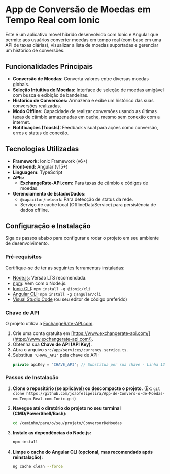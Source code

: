 # App de Conversão de Moedas em Tempo Real com Ionic

Este é um aplicativo móvel híbrido desenvolvido com Ionic e Angular que permite aos usuários converter moedas em tempo real (com base em uma API de taxas diárias), visualizar a lista de moedas suportadas e gerenciar um histórico de conversões.

##  Funcionalidades Principais

* **Conversão de Moedas:** Converta valores entre diversas moedas globais.
* **Seleção Intuitiva de Moedas:** Interface de seleção de moedas amigável com busca e exibição de bandeiras.
* **Histórico de Conversões:** Armazena e exibe um histórico das suas conversões realizadas.
* **Modo Offline:** Capacidade de realizar conversões usando as últimas taxas de câmbio armazenadas em cache, mesmo sem conexão com a internet.
* **Notificações (Toasts):** Feedback visual para ações como conversão, erros e status de conexão.

##  Tecnologias Utilizadas

* **Framework:** Ionic Framework (v6+)
* **Front-end:** Angular (v15+)
* **Linguagem:** TypeScript
* **APIs:**
    * **ExchangeRate-API.com:** Para taxas de câmbio e códigos de moedas.
* **Gerenciamento de Estado/Dados:**
    * `@capacitor/network`: Para detecção de status da rede.
    * Serviço de cache local (OfflineDataService) para persistência de dados offline.

##  Configuração e Instalação

Siga os passos abaixo para configurar e rodar o projeto em seu ambiente de desenvolvimento.

### Pré-requisitos

Certifique-se de ter as seguintes ferramentas instaladas:

* [Node.js](https://nodejs.org/): Versão LTS recomendada.
* [npm](https://www.npmjs.com/): Vem com o Node.js.
* [Ionic CLI](https://ionicframework.com/docs/cli): `npm install -g @ionic/cli`
* [Angular CLI](https://angular.io/cli): `npm install -g @angular/cli`
* [Visual Studio Code](https://code.visualstudio.com/) (ou seu editor de código preferido)

### Chave de API

O projeto utiliza a [ExchangeRate-API.com](https://www.exchangerate-api.com/).

1.  Crie uma conta gratuita em [https://www.exchangerate-api.com/](https://www.exchangerate-api.com/).
2.  Obtenha sua **Chave de API (API Key)**.
3.  Abra o arquivo `src/app/services/currency.service.ts`.
4.  Substitua `'CHAVE_API'` pela chave de API:
    ```typescript
    private apiKey = 'CHAVE_API'; // Substitua por sua chave - Linha 12
    ```

### Passos de Instalação

1.  **Clone o repositório (se aplicável) ou descompacte o projeto.**
    (Ex: `git clone https://github.com/joaofelipelira/App-de-Convers-o-de-Moedas-em-Tempo-Real-com-Ionic.git`)

2.  **Navegue até o diretório do projeto no seu terminal (CMD/PowerShell/Bash):**
    ```bash
    cd /caminho/para/o/seu/projeto/ConversorDeMoedas
    ```

3.  **Instale as dependências do Node.js:**
    ```bash
    npm install
    ```

4.  **Limpe o cache do Angular CLI (opcional, mas recomendado após reinstalação):**
    ```bash
    ng cache clean --force
    ```

